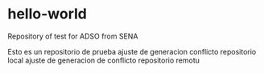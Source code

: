 # hello-world
Repository of test for ADSO from SENA

Esto es un repositorio de prueba
ajuste de generacion conflicto repositorio local
ajuste de generacion de conflicto repositorio remotu

